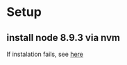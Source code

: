 # Setup

## install node 8.9.3 via nvm

If instalation fails, see [here](https://stackoverflow.com/questions/68104335/failed-to-nvm-install-8-0-0)
